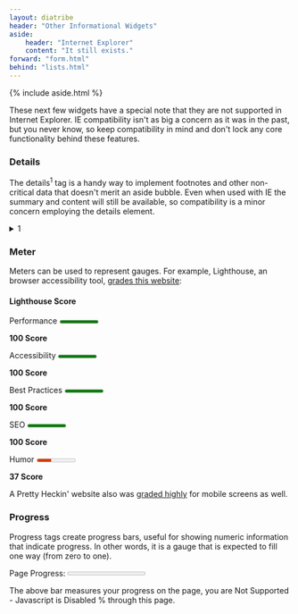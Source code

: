 ```yaml
---
layout: diatribe
header: "Other Informational Widgets"
aside:
    header: "Internet Explorer"
    content: "It still exists."
forward: "form.html"
behind: "lists.html"
---
```


<div>
    {% include aside.html %}
    <p>
        These next few widgets have a special note that they are not supported in Internet Explorer.
        <abbr>IE</abbr> compatibility isn't as big a concern as it was in the past, but you never know, so keep
        compatibility in mind and don't lock any core functionality behind these features.
    </p>
</div>

<h3 id="detailHead">Details</h3>

The details<sup>1</sup> tag is a handy way to implement footnotes and other non-critical data that doesn't
merit an aside bubble. Even when used with <abbr>IE</abbr> the summary and content will still be available,
so compatibility is a minor concern employing the details element.

<details>
    <summary>1</summary>
    <p>You can use details when you don't think it's necessary for the reader to get all the details.</p>
</details>

<h3 id="meterHead">Meter</h3>

Meters can be used to represent gauges. For example, Lighthouse, an browser accessibility tool, <a
        href="/lighthouse.html">grades this website</a>:

#### Lighthouse Score

<div>
    <div class="flexRows">
        <label for="perfGrade">Performance</label>
        <meter id="perfGrade" min="0" max="100" value="100" optimum="90"></meter>
        <p><strong>100 Score</strong></p>
    </div>
    <div class="flexRows">
        <label for="a11yGrade">Accessibility</label>
        <meter id="a11yGrade" min="0" max="100" value="100" optimum="90"></meter>
        <p><strong>100 Score</strong></p>
    </div>
    <div class="flexRows">
        <label for="bestGrade">Best Practices</label>
        <meter id="bestGrade" min="0" max="100" value="100" optimum="90"></meter>
        <p><strong>100 Score</strong></p>
    </div>
    <div class="flexRows">
        <label for="seoGrade">SEO</label>
        <meter id="seoGrade" min="0" max="100" value="100" optimum="90"></meter>
        <p><strong>100 Score</strong></p>
    </div>
    <div class="flexRows">
        <label for="humorGrade">Humor</label>
        <meter id="humorGrade" min="0" max="100" low="60" high="80" value="37" optimum="90"></meter>
        <p><strong>37 Score</strong></p>
    </div>
</div>

A Pretty Heckin' website also was <a href="/lighthouseMobile.html">graded highly</a> for mobile screens as well.

<h3 id="progressHead">Progress</h3>

Progress tags create progress bars, useful for showing numeric information that indicate progress. In other
words, it is a gauge that is expected to fill one way (from zero to one).

<label class="freeLabel" for="pageProgress">Page Progress:</label>
<progress id="pageProgress" min="0" max="100" value="0">
</progress>

<p aria-atomic="true" aria-live="polite">The above bar measures your progress on the page, you are <span id="progressSpan">Not Supported - Javascript is Disabled </span>% through this page.</p>


<!-- 
    We hew pretty closely to the original implementation here.  We have to use ids for navigable headings, and I'm
    resisting the temptation to look into the markdown parsing engine and injecting the header's contents into the header's
    id property.
-->